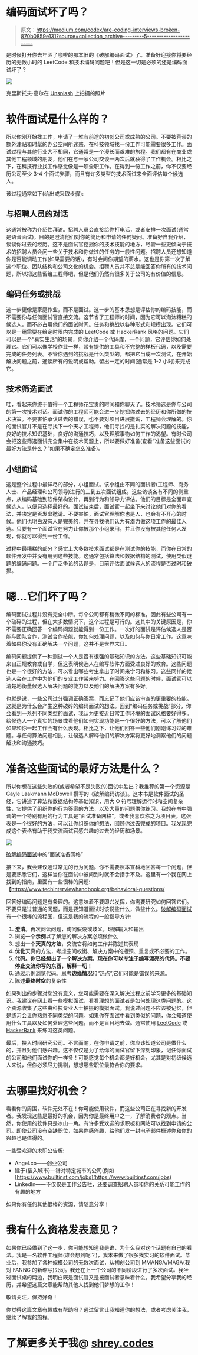 # 编码面试坏了吗？

> 原文：<https://medium.com/codex/are-coding-interviews-broken-870b0859e131?source=collection_archive---------5----------------------->

是时候打开你去年洒了咖啡的那本旧的《破解编码面试》了。准备好迎接你将要经历的无数小时的 LeetCode 和技术编码问题吧！但是这一切是必须的还是编码面试坏了？

![](img/f62f31e03f1632eb4c1d1340546702cc.png)

克里斯托夫·高尔在 [Unsplash](https://unsplash.com/s/photos/coding?utm_source=unsplash&utm_medium=referral&utm_content=creditCopyText) 上拍摄的照片

# 软件面试是什么样的？

所以你刚开始找工作，申请了一堆有前途的初创公司或成熟的公司。不要被荒谬的额外津贴和时髦的办公空间所迷惑，在科技领域找一份工作可能需要很多工作。面试过程与其他行业大不相同，它通常是一个漫长而艰难的旅程。我们都有在商业或其他工程领域的朋友，他们在与一家公司交谈一两次后就获得了工作机会。相比之下，在科技行业找工作感觉像是一项全职工作。在得到一份工作之前，你不仅要经历公司至少 3-4 个面试步骤，而且有许多类型的技术面试来全面评估每个候选人。

该过程通常如下(给出或采取步骤):

## 与招聘人员的对话

这通常被称为介绍性拜访。招聘人员会直接给你打电话，或者安排一次面试(通常是语音面试)，目的是澄清他们对你的简历和申请的任何疑问。准备好自我介绍，谈谈你过去的经历。这不是面试官挖掘你的技术技能的地方，尽管一些更倾向于技术的招聘人员会问一些关于技术和你做过的任务的一般性问题。招聘人员还想知道你是否能调动工作(如果需要的话)，有时会问你期望的薪水。这也是你第一次了解这个职位、团队结构和公司文化的机会。招聘人员并不总是能回答你所有的技术问题，所以把这些留给工程师吧，但是他们仍然有很多关于公司的有价值的信息。

## 编码任务或挑战

这一步更像是家庭作业，而不是面试。这一步的基本思想是评估你的编码技能，而不需要你与任何面试官直接交流。这节省了工程师的时间，因为它可以淘汰糟糕的候选人，而不必占用他们的面试时间。任务和挑战以各种形式和规模出现。它们可以是一组需要在给定时限内完成的 LeetCode 或 HackerRank 风格的问题。它们可以是一个“真实生活”的场景，向你介绍一个代码库，一个问题，它评估你如何处理它。它们可以像学校作业一样，带有提供的工具和不完整的样板代码，以及需要完成的任务列表。不管你遇到的挑战是什么类型的，都把它当成一次测试，在开始解决问题之前，通读所有的说明或帮助。留出一定的时间(通常是 1-2 小时)来完成它。

## 技术筛选面试

哇，看起来你终于值得一个工程师花宝贵的时间和你聊天了。技术筛选是你与公司的第一次技术对话。面试你的工程师可能会进一步挖掘你过去的经历和你所做的技术决策。不要害怕承认过去的错误，也不要对项目进展撒谎，工程师会理解的。你的面试官并不是在寻找下一个天才工程师，他们寻找的是扎实的解决问题的技能，良好的技术知识基础，良好的沟通技巧，以及理解事物如何工作的渴望。有时公司会把这些筛选面试完全集中在技术问题上，所以要做好准备(查看“准备这些面试的最好方法是什么？”如果不确定怎么准备)。

## 小组面试

这是整个过程中最详尽的部分，小组面试。该小组由不同的面试者(工程师、商务人士、产品经理和公司领导)进行的三到五次面试组成。这些访谈各有不同的侧重点，从编码基础到软件架构设计，再到行为和领导力评估。他们的目标是全面审查候选人，以便只选择最好的。面试结束后，面试官一起坐下来讨论他们对你的看法，并决定是否发出邀请。不要害怕，面试官理解你也是人，也会有不开心的时候。他们也明白没有人是完美的，并在寻找他们认为有潜力做这项工作的最佳人选。只要有一个面试官在努力让你被那个小组录用，并且你没有被其他任何人发现，你就可以得到一份工作。

过程中最糟糕的部分？感觉上大多数技术面试都是在测试你的技能，而你在日常的软件开发中并没有用到这些技能。这通常包括算法和数据结构的测试，使用类似谜题的编码问题。一个广泛争论的话题是，目前评估面试候选人的流程是否过时和破损。

# 嗯…它们坏了吗？

编码面试过程并没有完全中断。每个公司都有稍微不同的标准，因此有些公司有一个破碎的过程，但在大多数情况下，这个过程是可行的。这其中的关键原因是，你不需要正确回答一个编码问题就能得到一份工作。一次好的面试是评估候选人是否能与团队合作，测试合作技能，你如何处理问题，以及如何与你日常工作。这意味着如果你没有正确解决一个问题，这并不是世界末日。

编码问题提供了一种测试一个人是否有很强的基础知识的方法。这些基础知识可能来自正规教育或自学，但这表明候选人在编写软件方面受过良好的教育。这些问题也是一个很好的方法，可以看出哪些考生拿出了时间来学习和练习。这些同样的候选人会在工作中为他们的专业工作带来努力。在回答这些问题的时候，面试官可以清楚地衡量候选人解决问题的能力以及他们的解决方案有多好。

也就是说，一些公司过分强调正确答案，而忘记了他们应该审查的更重要的技能。这就是为什么会产生这种破碎的编码面试的想法。回到“编码任务或挑战”部分，你会看到一系列不同类型的面试，我认为更接近日常工作环境的面试风格要好得多。给候选人一个真实的场景或看他们如何实现功能是一个很好的方法，可以了解他们如果和你一起工作会有什么表现。相比之下，让他们回答一些他们刚刚练习过的难题。与任何算法问题相比，让候选人解释他们的解决方案将更好地洞察他们的问题解决和沟通技巧。

# 准备这些面试的最好方法是什么？

所以你想在这些失败的(或者希望不是失败的)面试中胜出？我推荐的第一个资源是 Gayle Laakmann McDowell 撰写的《破解编码访谈》。这本书是软件面试的圣经，它讲述了算法和数据结构等基础知识，用大 O 符号理解运行时和空间复杂性，它提供了组织你的行为答案的方法，以及大量的问题供你练习。我想在书中强调的一个特别有用的行为工具是“面试准备网格”，或者我喜欢称之为项目表。这张表是一个很好的方法，可以让你组织你的想法，回顾你过去完成的项目。我发现完成这个表格有助于我交流面试官感兴趣的过去的经历和场景。

![](img/df2e3b219d53a5bd68f15b815e445204.png)

[破解编码面试](https://www.crackingthecodinginterview.com/)中的“面试准备网格”

接下来，我会建议通过常见的行为问题。你不需要照本宣科地回答每一个问题，但是要熟悉它们，这样当你在面试中被问到时就不会措手不及。这里有一个我在网上找到的指南，里面有一些很棒的问题:【https://www.techinterviewhandbook.org/behavioral-questions/

回答好编码问题是有条理的。这意味着不要即兴发挥，你需要研究如何回答它们。不要只是过普通的问题，而是要知道面试时该说些什么，做些什么。[破解编码面试](https://www.crackingthecodinginterview.com/)有一个很棒的流程图，但这是我的流程的一般指导方针:

1.  **澄清**。再次阅读问题，询问假设或歧义，理解输入和输出
2.  浏览一个**示例**以了解您的解决方案必须做什么
3.  想出一个**天真的方法**，交流它将如何工作并陈述其表现
4.  **优化**天真的方法，考虑空间权衡、解决方案中的瓶颈、重复或不必要的工作。
5.  **代码。你已经想出了一个解决方案，现在你可以专注于编写漂亮的代码。不要停止交流你写的东西，解释一切！**
6.  通过示例浏览代码。思考**边缘情况**和“热点”,它们可能是错误的来源。
7.  陈述**最终时空**的复杂性

如果列出的步骤对您没有意义，您可能需要在深入解决过程之前学习更多的基础知识。我建议在网上看一些模拟面试，看看理想的面试者是如何处理这类问题的。这个资源收集了这些由科技专业人士拍摄的模拟面试。我说过问题不应该被记忆，但是练习会让你熟悉不同类型的问题。如果你在面试中看到类似的问题，你会知道使用什么工具以及如何处理这些问题，而不是盲目地去做。通常使用 [LeetCode](https://leetcode.com/) 或 [HackerRank](https://www.hackerrank.com/) 来练习这类问题。

最后，投入时间研究公司。不言而喻，在你申请之前，你应该知道公司是做什么的，并且对他们感兴趣。这不仅仅是为了给你的面试官留下深刻印象，记住你面试的公司和他们面试你的一样多！可能感觉每个机会都是好机会，尤其是对初级候选人来说，但你必须尽力挑剔，想想哪些职位最符合你的要求。

# 去哪里找好机会？

看看你的周围，软件无处不在！你可能使用软件，而这些公司正在寻找新的开发者。我发现这些是最好的机会，因为你是最终用户之一，了解消费者的观点。当然，你使用的软件只是冰山一角。有许多受欢迎的求职板和网站可以找到申请的公司。即使公司没有空缺职位，如果你感兴趣，给他们发一封电子邮件概述你和你的兴趣也是值得的。

一些受欢迎的求职公告板:

*   Angel.co——创业公司
*   建于{插入城市}—针对特定城市的公司(例如[https://www.builtinsf.com/jobs](https://www.builtinsf.com/jobs)
*   LinkedIn——不仅仅是工作公告栏，还要调查招聘人员和你的关系可能工作的有趣的地方

如果你有任何其他很棒的资源，请随意分享！

# 我有什么资格发表意见？

如果你已经做到了这一步，你可能想知道我是谁，为什么我对这个话题有自己的看法。我是一名软件工程师(谁会想到呢？)，我本来做了很多找实习的软件面试。毕业后，我参加了各种规模公司的无数次面试，从初创公司到 MMANGA/MAGA(我对 FANNG 的新缩写)公司。我还在上一个公司的不同阶段进行了多次面试。我坐过面试桌的两边，我明白既是面试官又是被面试者意味着什么。我希望分享我的经历，并希望这篇文章能帮助其他人找到他们梦想的工作！

敬请关注，保持好奇！

你觉得这篇文章有趣或有帮助吗？通过留言让我知道你的想法，或者考虑关注我，继续了解我的旅程。

# 了解更多关于我@ [shrey.codes](https://shrey.codes/)